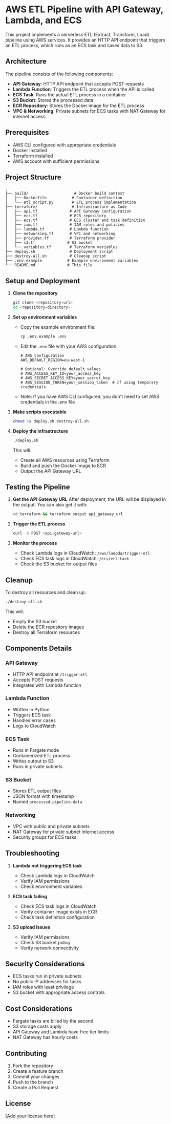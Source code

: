 # AWS ETL Pipeline with API Gateway, Lambda, and ECS

This project implements a serverless ETL (Extract, Transform, Load) pipeline using AWS services. It provides an HTTP API endpoint that triggers an ETL process, which runs as an ECS task and saves data to S3.

## Architecture

The pipeline consists of the following components:

- **API Gateway**: HTTP API endpoint that accepts POST requests
- **Lambda Function**: Triggers the ETL process when the API is called
- **ECS Task**: Runs the actual ETL process in a container
- **S3 Bucket**: Stores the processed data
- **ECR Repository**: Stores the Docker image for the ETL process
- **VPC & Networking**: Private subnets for ECS tasks with NAT Gateway for internet access

## Prerequisites

- AWS CLI configured with appropriate credentials
- Docker installed
- Terraform installed
- AWS account with sufficient permissions

## Project Structure

```
.
├── build/                    # Docker build context
│   ├── Dockerfile           # Container definition
│   └── etl_script.py        # ETL process implementation
├── terraform/               # Infrastructure as Code
│   ├── api.tf              # API Gateway configuration
│   ├── ecr.tf              # ECR repository
│   ├── ecs.tf              # ECS cluster and task definition
│   ├── iam.tf              # IAM roles and policies
│   ├── lambda.tf           # Lambda function
│   ├── networking.tf       # VPC and networking
│   ├── provider.tf         # Terraform provider
│   ├── s3.tf              # S3 bucket
│   └── variables.tf        # Terraform variables
├── deploy.sh               # Deployment script
├── destroy-all.sh          # Cleanup script
├── .env.example           # Example environment variables
└── README.md              # This file
```

## Setup and Deployment

1. **Clone the repository**
   ```bash
   git clone <repository-url>
   cd <repository-directory>
   ```

2. **Set up environment variables**
   - Copy the example environment file:
     ```bash
     cp .env.example .env
     ```
   - Edit the `.env` file with your AWS configuration:
     ```
     # AWS Configuration
     AWS_DEFAULT_REGION=eu-west-1
     
     # Optional: Override default values
     # AWS_ACCESS_KEY_ID=your_access_key
     # AWS_SECRET_ACCESS_KEY=your_secret_key
     # AWS_SESSION_TOKEN=your_session_token  # If using temporary credentials
     ```
   - Note: If you have AWS CLI configured, you don't need to set AWS credentials in the .env file

3. **Make scripts executable**
   ```bash
   chmod +x deploy.sh destroy-all.sh
   ```

4. **Deploy the infrastructure**
   ```bash
   ./deploy.sh
   ```
   This will:
   - Create all AWS resources using Terraform
   - Build and push the Docker image to ECR
   - Output the API Gateway URL

## Testing the Pipeline

1. **Get the API Gateway URL**
   After deployment, the URL will be displayed in the output. You can also get it with:
   ```bash
   cd terraform && terraform output api_gateway_url
   ```

2. **Trigger the ETL process**
   ```bash
   curl -X POST <api-gateway-url>
   ```

3. **Monitor the process**
   - Check Lambda logs in CloudWatch: `/aws/lambda/trigger-etl`
   - Check ECS task logs in CloudWatch: `/ecs/etl-task`
   - Check the S3 bucket for output files

## Cleanup

To destroy all resources and clean up:
```bash
./destroy-all.sh
```
This will:
- Empty the S3 bucket
- Delete the ECR repository images
- Destroy all Terraform resources

## Components Details

### API Gateway
- HTTP API endpoint at `/trigger-etl`
- Accepts POST requests
- Integrates with Lambda function

### Lambda Function
- Written in Python
- Triggers ECS task
- Handles error cases
- Logs to CloudWatch

### ECS Task
- Runs in Fargate mode
- Containerized ETL process
- Writes output to S3
- Runs in private subnets

### S3 Bucket
- Stores ETL output files
- JSON format with timestamp
- Named `processed-pipeline-data`

### Networking
- VPC with public and private subnets
- NAT Gateway for private subnet internet access
- Security groups for ECS tasks

## Troubleshooting

1. **Lambda not triggering ECS task**
   - Check Lambda logs in CloudWatch
   - Verify IAM permissions
   - Check environment variables

2. **ECS task failing**
   - Check ECS task logs in CloudWatch
   - Verify container image exists in ECR
   - Check task definition configuration

3. **S3 upload issues**
   - Verify IAM permissions
   - Check S3 bucket policy
   - Verify network connectivity

## Security Considerations

- ECS tasks run in private subnets
- No public IP addresses for tasks
- IAM roles with least privilege
- S3 bucket with appropriate access controls

## Cost Considerations

- Fargate tasks are billed by the second
- S3 storage costs apply
- API Gateway and Lambda have free tier limits
- NAT Gateway has hourly costs

## Contributing

1. Fork the repository
2. Create a feature branch
3. Commit your changes
4. Push to the branch
5. Create a Pull Request

## License

[Add your license here] 